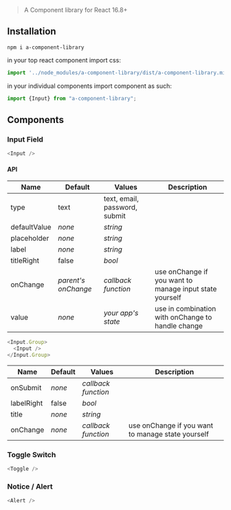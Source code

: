 > A Component library for React 16.8+

## Installation

```
npm i a-component-library
```
in your top react component import css:

```javascript
import '../node_modules/a-component-library/dist/a-component-library.min.css';  
```
in your individual components import component as such:
```javascript
import {Input} from "a-component-library";
```



## Components

### Input Field
```javascript
<Input />
```
#### API
Name | Default | Values | Description
------------ | ------------- | - | -
type | text | text, email, password, submit |
defaultValue  | *none* | *string* |
placeholder | *none* | *string* |
label | *none* | *string* | 
titleRight | false | *bool* |
onChange | *parent's onChange* | *callback function* | use onChange if you want to manage input state yourself
value | *none* | *your app's state* | use in combination with onChange to handle change

```javascript
<Input.Group>
  <Input />
</Input.Group>
```
Name | Default | Values | Description
------------ | ------------- | - | -
onSubmit | *none* | *callback function* |
labelRight | false | *bool* | 
title | *none* | *string* |
onChange | *none* | *callback function* | use onChange if you want to manage state yourself



### Toggle Switch
```javascript
<Toggle />
```
### Notice / Alert
```javascript
<Alert />
```